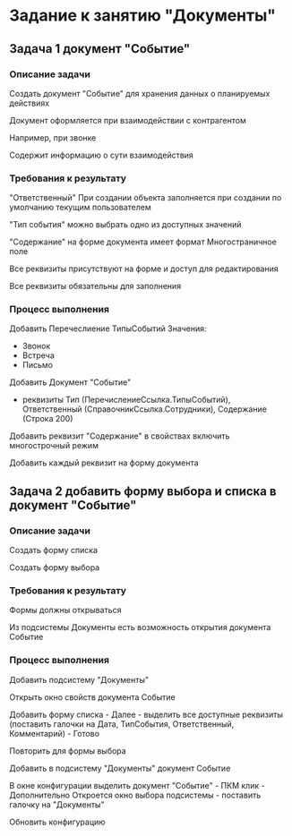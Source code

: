 # Задание к занятию "Документы"

## Задача 1 документ "Событие"

### Описание задачи

Создать документ "Событие" для хранения данных о планируемых действиях

Документ оформляется при взаимодействии с контрагентом

Например, при звонке

Содержит информацию о сути взаимодействия

### Требования к результату

"Ответственный"
При создании объекта 
заполняется при создании по умолчанию текущим пользователем

"Тип события"
можно выбрать одно из доступных значений

"Содержание" на форме документа имеет формат Многостраничное поле

Все реквизиты присутствуют на форме и доступ для редактирования

Все реквизиты обязательны для заполнения

### Процесс выполнения

Добавить Перечеслиение ТипыСобытий
Значения:
- Звонок
- Встреча
- Письмо

Добавить Документ "Событие"
* реквизиты Тип (ПеречислениеСсылка.ТипыСобытий), Ответственный (СправочникСсылка.Сотрудники), Содержание (Строка 200)

Добавить реквизит "Содержание"
в свойствах включить многострочный режим

Добавить каждый реквизит на форму документа

## Задача 2 добавить форму выбора и списка в документ "Событие" 

### Описание задачи

Создать форму списка

Создать форму выбора

### Требования к результату

Формы должны открываться

Из подсистемы Документы есть возможность открытия документа Событие

### Процесс выполнения

Добавить подсистему "Документы"

Открыть окно свойств документа Событие

Добавить форму списка - Далее -
выделить все доступные реквизиты (поставить галочки на Дата, ТипСобытия, Ответственный, Комментарий) - Готово

Повторить для формы выбора

Добавить в подсистему "Документы" документ Событие

В окне конфигурации выделить документ "Событие" - ПКМ клик - Дополнительно
Откроется окно выбора подсистемы - поставить галочку на "Документы"

Обновить конфигурацию
